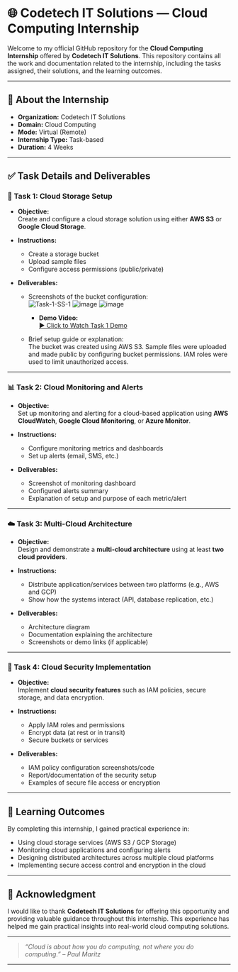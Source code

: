 # 🌐 Codetech IT Solutions — Cloud Computing Internship

Welcome to my official GitHub repository for the **Cloud Computing Internship** offered by **Codetech IT Solutions**. This repository contains all the work and documentation related to the internship, including the tasks assigned, their solutions, and the learning outcomes.

---

## 🏢 About the Internship

- **Organization:** Codetech IT Solutions  
- **Domain:** Cloud Computing  
- **Mode:** Virtual (Remote)  
- **Internship Type:** Task-based  
- **Duration:** 4 Weeks  

---

## ✅ Task Details and Deliverables

### 🚀 Task 1: Cloud Storage Setup

- **Objective:**  
  Create and configure a cloud storage solution using either **AWS S3** or **Google Cloud Storage**.

- **Instructions:**  
  - Create a storage bucket  
  - Upload sample files  
  - Configure access permissions (public/private)

- **Deliverables:**  
  - Screenshots of the bucket configuration:  
    ![Task-1-SS-1](https://github.com/user-attachments/assets/cafab204-adbe-4f41-a948-95f8b4955098)
    ![image](https://github.com/user-attachments/assets/d59100bc-74b2-4adc-aea5-134c7405896d)
    ![image](https://github.com/user-attachments/assets/cd859bcc-f030-47cd-9905-ec2f654a4bf3)
    - **Demo Video:**  
    [▶️ Click to Watch Task 1 Demo](https://drive.google.com/file/d/1pDOM75mKBkiOPx5Z6CCWncxbgnEMc7QM/view?usp=sharing)


  - Brief setup guide or explanation:  
    The bucket was created using AWS S3. Sample files were uploaded and made public by configuring bucket permissions. IAM roles were used to limit unauthorized access.

---

### 📊 Task 2: Cloud Monitoring and Alerts

- **Objective:**  
  Set up monitoring and alerting for a cloud-based application using **AWS CloudWatch**, **Google Cloud Monitoring**, or **Azure Monitor**.

- **Instructions:**  
  - Configure monitoring metrics and dashboards  
  - Set up alerts (email, SMS, etc.)

- **Deliverables:**  
  - Screenshot of monitoring dashboard  
  - Configured alerts summary  
  - Explanation of setup and purpose of each metric/alert

---

### ☁️ Task 3: Multi-Cloud Architecture

- **Objective:**  
  Design and demonstrate a **multi-cloud architecture** using at least **two cloud providers**.

- **Instructions:**  
  - Distribute application/services between two platforms (e.g., AWS and GCP)  
  - Show how the systems interact (API, database replication, etc.)

- **Deliverables:**  
  - Architecture diagram  
  - Documentation explaining the architecture  
  - Screenshots or demo links (if applicable)

---

### 🔐 Task 4: Cloud Security Implementation

- **Objective:**  
  Implement **cloud security features** such as IAM policies, secure storage, and data encryption.

- **Instructions:**  
  - Apply IAM roles and permissions  
  - Encrypt data (at rest or in transit)  
  - Secure buckets or services

- **Deliverables:**  
  - IAM policy configuration screenshots/code  
  - Report/documentation of the security setup  
  - Examples of secure file access or encryption

---

## 🧠 Learning Outcomes

By completing this internship, I gained practical experience in:

- Using cloud storage services (AWS S3 / GCP Storage)  
- Monitoring cloud applications and configuring alerts  
- Designing distributed architectures across multiple cloud platforms  
- Implementing secure access control and encryption in the cloud

---

## 🙏 Acknowledgment

I would like to thank **Codetech IT Solutions** for offering this opportunity and providing valuable guidance throughout this internship. This experience has helped me gain practical insights into real-world cloud computing solutions.

---

> *“Cloud is about how you do computing, not where you do computing.” – Paul Maritz*

---
